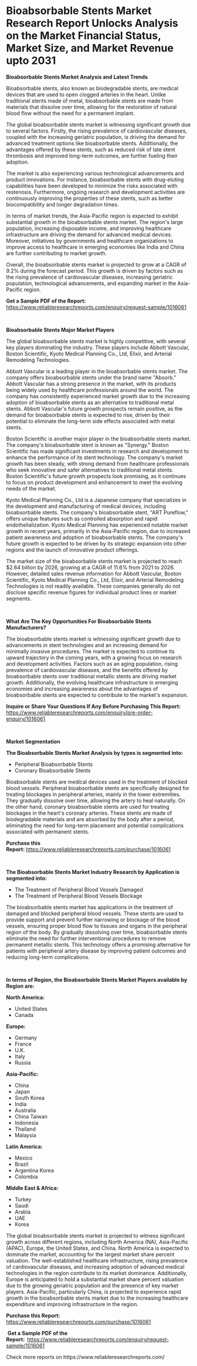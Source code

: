 <p><h1>Bioabsorbable Stents Market Research Report Unlocks Analysis on the Market Financial Status, Market Size, and Market Revenue upto 2031</h1></p><p><strong>Bioabsorbable Stents Market Analysis and Latest Trends</strong></p>
<p><p>Bioabsorbable stents, also known as biodegradable stents, are medical devices that are used to open clogged arteries in the heart. Unlike traditional stents made of metal, bioabsorbable stents are made from materials that dissolve over time, allowing for the restoration of natural blood flow without the need for a permanent implant.</p><p>The global bioabsorbable stents market is witnessing significant growth due to several factors. Firstly, the rising prevalence of cardiovascular diseases, coupled with the increasing geriatric population, is driving the demand for advanced treatment options like bioabsorbable stents. Additionally, the advantages offered by these stents, such as reduced risk of late stent thrombosis and improved long-term outcomes, are further fueling their adoption.</p><p>The market is also experiencing various technological advancements and product innovations. For instance, bioabsorbable stents with drug-eluting capabilities have been developed to minimize the risks associated with restenosis. Furthermore, ongoing research and development activities are continuously improving the properties of these stents, such as better biocompatibility and longer degradation times.</p><p>In terms of market trends, the Asia-Pacific region is expected to exhibit substantial growth in the bioabsorbable stents market. The region's large population, increasing disposable income, and improving healthcare infrastructure are driving the demand for advanced medical devices. Moreover, initiatives by governments and healthcare organizations to improve access to healthcare in emerging economies like India and China are further contributing to market growth.</p><p>Overall, the bioabsorbable stents market is projected to grow at a CAGR of 9.2% during the forecast period. This growth is driven by factors such as the rising prevalence of cardiovascular diseases, increasing geriatric population, technological advancements, and expanding market in the Asia-Pacific region.</p></p>
<p><strong>Get a Sample PDF of the Report:&nbsp;</strong> <a href="https://www.reliableresearchreports.com/enquiry/request-sample/1016061">https://www.reliableresearchreports.com/enquiry/request-sample/1016061</a></p>
<p>&nbsp;</p>
<p><strong>Bioabsorbable Stents Major Market Players</strong></p>
<p><p>The global bioabsorbable stents market is highly competitive, with several key players dominating the industry. These players include Abbott Vascular, Boston Scientific, Kyoto Medical Planning Co., Ltd, Elixir, and Arterial Remodeling Technologies.</p><p>Abbott Vascular is a leading player in the bioabsorbable stents market. The company offers bioabsorbable stents under the brand name "Absorb." Abbott Vascular has a strong presence in the market, with its products being widely used by healthcare professionals around the world. The company has consistently experienced market growth due to the increasing adoption of bioabsorbable stents as an alternative to traditional metal stents. Abbott Vascular's future growth prospects remain positive, as the demand for bioabsorbable stents is expected to rise, driven by their potential to eliminate the long-term side effects associated with metal stents.</p><p>Boston Scientific is another major player in the bioabsorbable stents market. The company's bioabsorbable stent is known as "Synergy." Boston Scientific has made significant investments in research and development to enhance the performance of its stent technology. The company's market growth has been steady, with strong demand from healthcare professionals who seek innovative and safer alternatives to traditional metal stents. Boston Scientific's future growth prospects look promising, as it continues to focus on product development and enhancement to meet the evolving needs of the market.</p><p>Kyoto Medical Planning Co., Ltd is a Japanese company that specializes in the development and manufacturing of medical devices, including bioabsorbable stents. The company's bioabsorbable stent, "ART Pureflow," offers unique features such as controlled absorption and rapid endothelialization. Kyoto Medical Planning has experienced notable market growth in recent years, primarily in the Asia-Pacific region, due to increased patient awareness and adoption of bioabsorbable stents. The company's future growth is expected to be driven by its strategic expansion into other regions and the launch of innovative product offerings.</p><p>The market size of the bioabsorbable stents market is projected to reach $2.64 billion by 2026, growing at a CAGR of 11.6% from 2021 to 2026. However, detailed sales revenue information for Abbott Vascular, Boston Scientific, Kyoto Medical Planning Co., Ltd, Elixir, and Arterial Remodeling Technologies is not readily available. These companies generally do not disclose specific revenue figures for individual product lines or market segments.</p></p>
<p>&nbsp;</p>
<p><strong>What Are The Key Opportunities For Bioabsorbable Stents Manufacturers?</strong></p>
<p><p>The bioabsorbable stents market is witnessing significant growth due to advancements in stent technologies and an increasing demand for minimally invasive procedures. The market is expected to continue its upward trajectory in the coming years, with a growing focus on research and development activities. Factors such as an aging population, rising prevalence of cardiovascular diseases, and the benefits offered by bioabsorbable stents over traditional metallic stents are driving market growth. Additionally, the evolving healthcare infrastructure in emerging economies and increasing awareness about the advantages of bioabsorbable stents are expected to contribute to the market's expansion.</p></p>
<p><strong>Inquire or Share Your Questions If Any Before Purchasing This Report:</strong> <a href="https://www.reliableresearchreports.com/enquiry/pre-order-enquiry/1016061">https://www.reliableresearchreports.com/enquiry/pre-order-enquiry/1016061</a></p>
<p>&nbsp;</p>
<p><strong>Market Segmentation</strong></p>
<p><strong>The Bioabsorbable Stents Market Analysis by types is segmented into:</strong></p>
<p><ul><li>Peripheral Bioabsorbable Stents</li><li>Coronary Bioabsorbable Stents</li></ul></p>
<p><p>Bioabsorbable stents are medical devices used in the treatment of blocked blood vessels. Peripheral bioabsorbable stents are specifically designed for treating blockages in peripheral arteries, mainly in the lower extremities. They gradually dissolve over time, allowing the artery to heal naturally. On the other hand, coronary bioabsorbable stents are used for treating blockages in the heart's coronary arteries. These stents are made of biodegradable materials and are absorbed by the body after a period, eliminating the need for long-term placement and potential complications associated with permanent stents.</p></p>
<p><strong>Purchase this Report:&nbsp;</strong><a href="https://www.reliableresearchreports.com/purchase/1016061">https://www.reliableresearchreports.com/purchase/1016061</a></p>
<p>&nbsp;</p>
<p><strong>The Bioabsorbable Stents Market Industry Research by Application is segmented into:</strong></p>
<p><ul><li>The Treatment of Peripheral Blood Vessels Damaged</li><li>The Treatment of Peripheral Blood Vessels Blockage</li></ul></p>
<p><p>The bioabsorbable stents market has applications in the treatment of damaged and blocked peripheral blood vessels. These stents are used to provide support and prevent further narrowing or blockage of the blood vessels, ensuring proper blood flow to tissues and organs in the peripheral region of the body. By gradually dissolving over time, bioabsorbable stents eliminate the need for further interventional procedures to remove permanent metallic stents. This technology offers a promising alternative for patients with peripheral artery disease by improving patient outcomes and reducing long-term complications.</p></p>
<p>&nbsp;</p>
<p><strong>In terms of Region, the Bioabsorbable Stents Market Players available by Region are:</strong></p>
<p>
    <p> <strong> North America: </strong>
        <ul>
            <li>United States</li>
            <li>Canada</li>
        </ul>
        </p> 
    <p> <strong> Europe: </strong>
        <ul>
            <li>Germany</li>
            <li>France</li>
            <li>U.K.</li>
            <li>Italy</li>
            <li>Russia</li>
        </ul>
        </p> 
    <p> <strong> Asia-Pacific: </strong>
        <ul>
            <li>China</li>
            <li>Japan</li>
            <li>South Korea</li>
            <li>India</li>
            <li>Australia</li>
            <li>China Taiwan</li>
            <li>Indonesia</li>
            <li>Thailand</li>
            <li>Malaysia</li>
        </ul>
        </p> 
    <p> <strong> Latin America: </strong>
        <ul>
            <li>Mexico</li>
            <li>Brazil</li>
            <li>Argentina Korea</li>
            <li>Colombia</li>
        </ul>
        </p> 
    <p> <strong> Middle East & Africa: </strong>
        <ul>
            <li>Turkey</li>
            <li>Saudi</li>
            <li>Arabia</li>
            <li>UAE</li>
            <li>Korea</li>
        </ul>
    </p>
    </p>
<p><p>The global bioabsorbable stents market is projected to witness significant growth across different regions, including North America (NA), Asia-Pacific (APAC), Europe, the United States, and China. North America is expected to dominate the market, accounting for the largest market share percent valuation. The well-established healthcare infrastructure, rising prevalence of cardiovascular diseases, and increasing adoption of advanced medical technologies in the region contribute to its market dominance. Additionally, Europe is anticipated to hold a substantial market share percent valuation due to the growing geriatric population and the presence of key market players. Asia-Pacific, particularly China, is projected to experience rapid growth in the bioabsorbable stents market due to the increasing healthcare expenditure and improving infrastructure in the region.</p></p>
<p><strong>Purchase this Report: </strong><a href="https://www.reliableresearchreports.com/purchase/1016061">https://www.reliableresearchreports.com/purchase/1016061</a></p>
<p>&nbsp;<strong>Get a Sample PDF of the Report:&nbsp;&nbsp;</strong><a href="https://www.reliableresearchreports.com/enquiry/request-sample/1016061">https://www.reliableresearchreports.com/enquiry/request-sample/1016061</a></p>
<p><strong></strong></p>
<p>Check more reports on https://www.reliableresearchreports.com/</p>